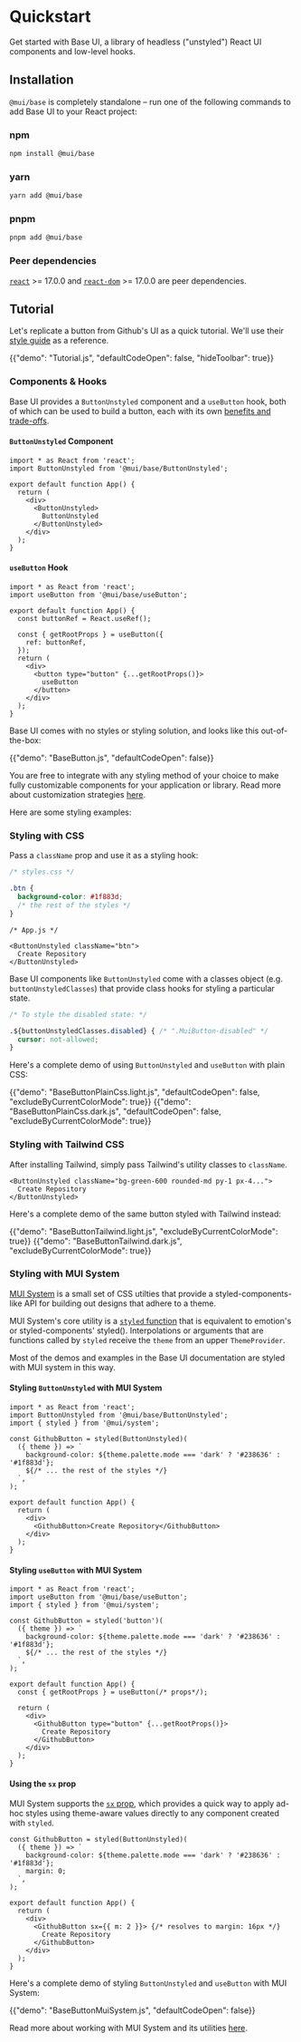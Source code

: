 # Quickstart

<p class="description">Get started with Base UI, a library of headless ("unstyled") React UI components and low-level hooks.</p>

## Installation

`@mui/base` is completely standalone – run one of the following commands to add Base UI to your React project:

### npm

```sh
npm install @mui/base
```

### yarn

```sh
yarn add @mui/base
```

### pnpm

```sh
pnpm add @mui/base
```

### Peer dependencies

<!-- #react-peer-version -->

[`react`](https://www.npmjs.com/package/react) >= 17.0.0 and [`react-dom`](https://www.npmjs.com/package/react-dom) >= 17.0.0 are peer dependencies.

## Tutorial

Let's replicate a button from Github's UI as a quick tutorial. We'll use their [style guide](https://primer.style) as a reference.

{{"demo": "Tutorial.js", "defaultCodeOpen": false, "hideToolbar": true}}

### Components & Hooks

Base UI provides a `ButtonUnstyled` component and a `useButton` hook, both of which can be used to build a button, each with its own [benefits and trade-offs](/base/getting-started/usage/#components-vs-hooks).

#### `ButtonUnstyled` Component

```tsx
import * as React from 'react';
import ButtonUnstyled from '@mui/base/ButtonUnstyled';

export default function App() {
  return (
    <div>
      <ButtonUnstyled>
        ButtonUnstyled
      </ButtonUnstyled>
    </div>
  );
}

```

#### `useButton` Hook

```tsx
import * as React from 'react';
import useButton from '@mui/base/useButton';

export default function App() {
  const buttonRef = React.useRef();

  const { getRootProps } = useButton({
    ref: buttonRef,
  });
  return (
    <div>
      <button type="button" {...getRootProps()}>
        useButton
      </button>
    </div>
  );
}

```

Base UI comes with no styles or styling solution, and looks like this out-of-the-box:

{{"demo": "BaseButton.js", "defaultCodeOpen": false}}

You are free to integrate with any styling method of your choice to make fully customizable components for your application or library. Read more about customization strategies [here](/base/getting-started/customization/).

Here are some styling examples:

### Styling with CSS

Pass a `className` prop and use it as a styling hook:

```css
/* styles.css */

.btn {
  background-color: #1f883d;
  /* the rest of the styles */
}
```

```tsx
/* App.js */

<ButtonUnstyled className="btn">
  Create Repository
</ButtonUnstyled>
```

Base UI components like `ButtonUnstyled` come with a classes object (e.g. `buttonUnstyledClasses`) that provide class hooks for styling a particular state.

```css
/* To style the disabled state: */

.${buttonUnstyledClasses.disabled} { /* ".MuiButton-disabled" */
  cursor: not-allowed;
}
```

Here's a complete demo of using `ButtonUnstyled` and `useButton` with plain CSS:

{{"demo": "BaseButtonPlainCss.light.js", "defaultCodeOpen": false, "excludeByCurrentColorMode": true}}
{{"demo": "BaseButtonPlainCss.dark.js", "defaultCodeOpen": false, "excludeByCurrentColorMode": true}}

### Styling with Tailwind CSS

After installing Tailwind, simply pass Tailwind's utility classes to `className`.

```tsx
<ButtonUnstyled className="bg-green-600 rounded-md py-1 px-4...">
  Create Repository
</ButtonUnstyled>
```

Here's a complete demo of the same button styled with Tailwind instead:

{{"demo": "BaseButtonTailwind.light.js", "excludeByCurrentColorMode": true}}
{{"demo": "BaseButtonTailwind.dark.js", "excludeByCurrentColorMode": true}}

### Styling with MUI System

[MUI System](/system/getting-started/overview/) is a small set of CSS utilties that provide a styled-components-like API for building out designs that adhere to a theme.

MUI System's core utility is a [`styled` function](/system/styled/) that is equivalent to emotion's or styled-components' styled(). Interpolations or arguments that are functions called by `styled` receive the `theme` from an upper `ThemeProvider`.

Most of the demos and examples in the Base UI documentation are styled with MUI system in this way.

#### Styling `ButtonUnstyled` with MUI System

```tsx
import * as React from 'react';
import ButtonUnstyled from '@mui/base/ButtonUnstyled';
import { styled } from '@mui/system';

const GithubButton = styled(ButtonUnstyled)(
  ({ theme }) => `
    background-color: ${theme.palette.mode === 'dark' ? '#238636' : '#1f883d'};
    ${/* ... the rest of the styles */}
  `,
);

export default function App() {
  return (
    <div>
      <GithubButton>Create Repository</GithubButton>
    </div>
  );
}
```

#### Styling `useButton` with MUI System

```tsx
import * as React from 'react';
import useButton from '@mui/base/useButton';
import { styled } from '@mui/system';

const GithubButton = styled('button')(
  ({ theme }) => `
    background-color: ${theme.palette.mode === 'dark' ? '#238636' : '#1f883d'};
    ${/* ... the rest of the styles */}
  `,
);

export default function App() {
  const { getRootProps } = useButton(/* props*/);

  return (
    <div>
      <GithubButton type="button" {...getRootProps()}>
        Create Repository
      </GithubButton>
    </div>
  );
}
```

#### Using the `sx` prop

MUI System supports the [`sx` prop](/system/getting-started/the-sx-prop/), which provides a quick way to apply ad-hoc styles using theme-aware values directly to any component created with `styled`.

```tsx
const GithubButton = styled(ButtonUnstyled)(
  ({ theme }) => `
    background-color: ${theme.palette.mode === 'dark' ? '#238636' : '#1f883d'};
    margin: 0;
  `,
);

export default function App() {
  return (
    <div>
      <GithubButton sx={{ m: 2 }}> {/* resolves to margin: 16px */}
        Create Repository
      </GithubButton>
    </div>
  );
}
```

Here's a complete demo of styling `ButtonUnstyled` and `useButton` with MUI System:

{{"demo": "BaseButtonMuiSystem.js", "defaultCodeOpen": false}}

Read more about working with MUI System and its utilities [here](/system/getting-started/usage/).

